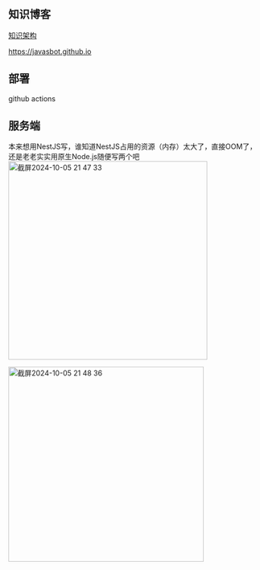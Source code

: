 ## 知识博客

[知识架构](https://www.processon.com/view/link/6577049d4078b3029fb1ebda)

https://javasbot.github.io

## 部署
github actions

## 服务端
本来想用NestJS写，谁知道NestJS占用的资源（内存）太大了，直接OOM了，还是老老实实用原生Node.js随便写两个吧<img width="395" alt="截屏2024-10-05 21 47 33" src="https://github.com/user-attachments/assets/c47912f5-8113-4f73-afab-ac77b6872e65">

<img width="388" alt="截屏2024-10-05 21 48 36" src="https://github.com/user-attachments/assets/65d884dd-8b60-4c9c-92ec-21faef3a9333">
